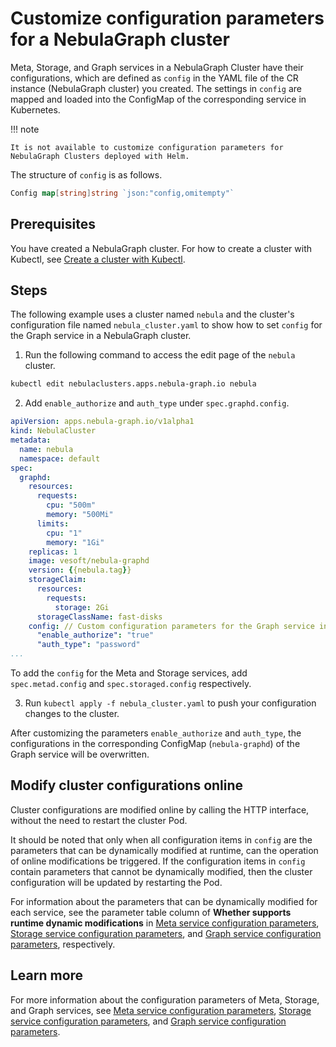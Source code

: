 # Customize configuration parameters for a NebulaGraph cluster

Meta, Storage, and Graph services in a NebulaGraph Cluster have their configurations, which are defined as `config` in the YAML file of the CR instance (NebulaGraph cluster) you created. The settings in `config` are mapped and loaded into the ConfigMap of the corresponding service in Kubernetes.

!!! note

    It is not available to customize configuration parameters for NebulaGraph Clusters deployed with Helm.

The structure of `config` is as follows.

```go
Config map[string]string `json:"config,omitempty"`
```
## Prerequisites

You have created a NebulaGraph cluster. For how to create a cluster with Kubectl, see [Create a cluster with Kubectl](../3.deploy-nebula-graph-cluster/3.1create-cluster-with-kubectl.md). 


## Steps

The following example uses a cluster named `nebula` and the cluster's configuration file named `nebula_cluster.yaml` to show how to set `config` for the Graph service in a NebulaGraph cluster.

1. Run the following command to access the edit page of the `nebula` cluster.
   
  ```bash
  kubectl edit nebulaclusters.apps.nebula-graph.io nebula
  ```

2. Add `enable_authorize` and `auth_type` under `spec.graphd.config`.

  ```yaml
  apiVersion: apps.nebula-graph.io/v1alpha1
  kind: NebulaCluster
  metadata:
    name: nebula
    namespace: default
  spec:
    graphd:
      resources:
        requests:
          cpu: "500m"
          memory: "500Mi"
        limits:
          cpu: "1"
          memory: "1Gi"
      replicas: 1
      image: vesoft/nebula-graphd
      version: {{nebula.tag}}
      storageClaim:
        resources:
          requests:
            storage: 2Gi
        storageClassName: fast-disks
      config: // Custom configuration parameters for the Graph service in a cluster.
        "enable_authorize": "true"
        "auth_type": "password"
  ...
  ```
  
  To add the `config` for the Meta and Storage services, add `spec.metad.config` and `spec.storaged.config` respectively.

3. Run `kubectl apply -f nebula_cluster.yaml` to push your configuration changes to the cluster.

  After customizing the parameters `enable_authorize` and `auth_type`, the configurations in the corresponding ConfigMap (`nebula-graphd`) of the Graph service will be overwritten.

## Modify cluster configurations online

Cluster configurations are modified online by calling the HTTP interface, without the need to restart the cluster Pod.

It should be noted that only when all configuration items in `config` are the parameters that can be dynamically modified at runtime, can the operation of online modifications be triggered. If the configuration items in `config` contain parameters that cannot be dynamically modified, then the cluster configuration will be updated by restarting the Pod.

For information about the parameters that can be dynamically modified for each service, see the parameter table column of **Whether supports runtime dynamic modifications** in [Meta service configuration parameters](../../5.configurations-and-logs/1.configurations/2.meta-config.md), [Storage service configuration parameters](../../5.configurations-and-logs/1.configurations/4.storage-config.md), and [Graph service configuration parameters](../../5.configurations-and-logs/1.configurations/3.graph-config.md), respectively.

## Learn more

For more information about the configuration parameters of Meta, Storage, and Graph services, see [Meta service configuration parameters](../../5.configurations-and-logs/1.configurations/2.meta-config.md), [Storage service configuration parameters](../../5.configurations-and-logs/1.configurations/4.storage-config.md), and [Graph service configuration parameters](../../5.configurations-and-logs/1.configurations/3.graph-config.md).

